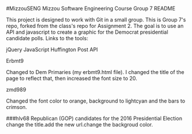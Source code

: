 #MizzouSENG
 Mizzou Software Engineering Course
Group 7 README

This project is designed to work with Git in a small group. This is Group 7's repo, forked from the class's repo for Assignment 2. The goal is to use an API and javascript to create a graphic for the Democrat presidential candidate polls. Links to the tools:

jQuery JavaScript Huffington Post API

Erbmt9

Changed to Dem Primaries (my erbmt9.html file). I changed the title of the page to reflect that, then increased the font size to 20.

zmd989

Changed the font color to orange, background to lightcyan and the bars to crimson.


###hlv68
Republican (GOP) candidates for the 2016 Presidential Election
change the title.add the new url.change the backgroud color.
